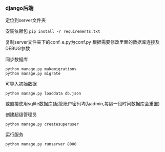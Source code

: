 ### django后端

定位到server文件夹

安装依赖包 `pip install -r requirements.txt`

复制server文件夹下的conf_e.py为conf.py
根据需要修改里面的数据库连接及DEBUG参数

同步数据库

```shell
python manage.py makemigrations
python manage.py migrate
```

可导入初始数据

```shell
python manage.py loaddata db.json
``` 

或直接使用sqlite数据库(超管账户密码均为admin,每隔一段时间数据库会重置)

创建超级管理员

```shell
python manage.py createsuperuser
```

运行服务

```shell
python manage.py runserver 8000
``` 
